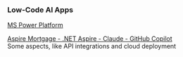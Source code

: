 
 ### Low-Code AI Apps
 
<a href="https://github.com/spusgh/SaaS_Apps/tree/main/LowCodeAIApps/Microsoft%20Power%20Platform">MS Power Platform</a>


 <a href="https://github.com/spusgh/SaaS_Apps/tree/main/FinTech_.NETAspire">Aspire Mortgage - .NET Aspire - Claude - GitHub Copilot</a><br/>
	Some aspects, like API integrations and cloud deployment
</details>